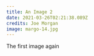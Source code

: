 ```yaml
---
title: An Image 2
date: 2021-03-26T02:21:38.089Z
credits: Joe Morgan
image: margo-14.jpg
---
```

The first image again